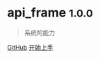 # api_frame <small>1.0.0</small>

> 系统的能力

[GitHub](https://github.com/smarty-kiki/api_frame)
[开始上手](intro)
